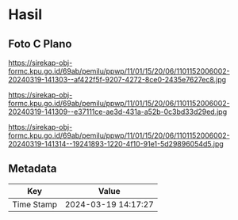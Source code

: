 # Hasil

## Foto C Plano

https://sirekap-obj-formc.kpu.go.id/69ab/pemilu/ppwp/11/01/15/20/06/1101152006002-20240319-141303--af422f5f-9207-4272-8ce0-2435e7627ec8.jpg

https://sirekap-obj-formc.kpu.go.id/69ab/pemilu/ppwp/11/01/15/20/06/1101152006002-20240319-141309--e37111ce-ae3d-431a-a52b-0c3bd33d29ed.jpg

https://sirekap-obj-formc.kpu.go.id/69ab/pemilu/ppwp/11/01/15/20/06/1101152006002-20240319-141314--19241893-1220-4f10-91e1-5d29896054d5.jpg


## Metadata

| Key        | Value               |
| ---------- | ------------------- |
| Time Stamp | 2024-03-19 14:17:27 |



